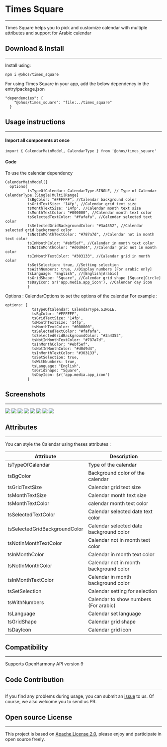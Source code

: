 # Times Square
****
Times Square helps you to pick and customize calendar with multiple attributes and support for Arabic calendar 
## Download & Install
****
Install using: 
```
npm i @ohos/times_square
```
For using Times Square in your app, add the below dependency in the entry/package.json  
```
"dependencies": {
    "@ohos/times_square": "file:../times_square"
  }
```

## Usage instructions
****
#### Import all components at once
```
import { CalendarMainModel, CalendarType } from '@ohos/times_square'
```

#### Code
To use the calendar dependency
```
CalendarMainModel({
  options{
          tsTypeOfCalendar: CalendarType.SINGLE, // Type of Calendar CalendarType.[Single|Multi|Range]
          tsBgColor: "#FFFFFF", //Calendar background color
          tsGridTextSize: '14fp', //Calendar grid text size
          tsMonthTextSize: '14fp', //Calendar month text size
          tsMonthTextColor: "#000000", //Calendar month text color
          tsSelectedTextColor: "#fafafa", //Calendar selected text color
          tsSelectedGridBackgroundColor: "#3a4352", //Calendar selected grid background color
          tsNotInMonthTextColor: "#787a7d", //Calendar not in month text color
          tsInMonthColor: "#ebf5ef", //Calendar in month text color
          tsNotInMonthColor: "#d0d9d4", //Calendar grid not in month color
          tsInMonthTextColor: "#303133", //Calendar grid in month color
          tsSetSelection: true, //Setting selection
          tsWithNumbers: true, //Display numbers [For arabic only]
          tsLanguage: "English", //[English|Arabic]
          tsGridShape: "Square", //Calendar grid shape [Square|Circle]
          tsDayIcon: $r('app.media.app_icon'), //Calendar day icon
          }
```
Options : CalendarOptions to set the options of the calendar
For example : 
```
options: {
            tsTypeOfCalendar: CalendarType.SINGLE,
            tsBgColor: "#FFFFFF",
            tsGridTextSize: '14fp',
            tsMonthTextSize: '14fp',
            tsMonthTextColor: "#000000",
            tsSelectedTextColor: "#fafafa",
            tsSelectedGridBackgroundColor: "#3a4352",
            tsNotInMonthTextColor: "#787a7d",
            tsInMonthColor: "#ebf5ef",
            tsNotInMonthColor: "#d0d9d4",
            tsInMonthTextColor: "#303133",
            tsSetSelection: true,
            tsWithNumbers: true,
            tsLanguage: "English",
            tsGridShape: "Square",
            tsDayIcon: $r('app.media.app_icon')
          }
```
## Screenshots
****
![](./Images/Single.png)
![](./Images/Multi.png)
![](./Images/Range.png)
![](./Images/Dialog.png)
![](./Images/Customized.png)
![](./Images/Arabic.png)
![](./Images/ArabicWithDigits.png)
![](./Images/CustomView.png)
## Attributes
****
You can style the Calendar  using theses attributes :

| Attribute | Description |
| -------- | ----------- |
|tsTypeOfCalendar|Type of the calendar|
|tsBgColor|Background color of the calendar|
|tsGridTextSize|Calendar grid text size|
|tsMonthTextSize|Calendar month text size|
|tsMonthTextColor|calendar month text color|
|tsSelectedTextColor|Calendar selected date text color|
|tsSelectedGridBackgroundColor|Calendar selected date background color|
|tsNotInMonthTextColor|Calendar not in month text color|
|tsInMonthColor|Calendar in month text color|
|tsNotInMonthColor|Calendar not in month background color|
|tsInMonthTextColor|Calendar in month background color|
|tsSetSelection|Calendar setting for selection|
|tsWithNumbers|Calendar to show numbers (For arabic)|
|tsLanguage|Calendar set language|
|tsGridShape|Calendar grid shape|
|tsDayIcon|Calendar grid icon|

## Compatibility
****
Supports OpenHarmony API version 9
## Code Contribution
****
If you find any problems during usage, you can submit an [issue](https://github.com/Applib-OpenHarmony/TimesSquare/issues) to us. Of course, we also welcome you to send us PR.
## Open source License
****
This project is based on [Apache License 2.0](./LICENSE), please enjoy and participate in open source freely.
